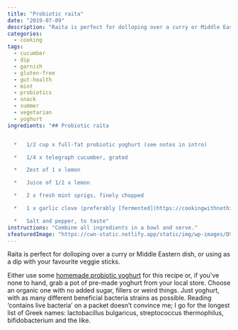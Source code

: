 ```yaml
---
title: "Probiotic raita"
date: "2019-07-09"
description: "Raita is perfect for dolloping over a curry or Middle Eastern dish, or using as a dip with your favourite veggie sticks."
categories: 
  - cooking
tags: 
  - cucumber
  - dip
  - garnish
  - gluten-free
  - gut-health
  - mint
  - probiotics
  - snack
  - summer
  - vegetarian
  - yoghurt
ingredients: "## Probiotic raita


  *   1/2 cup x full-fat probiotic yoghurt (see notes in intro)

  *   1/4 x telegraph cucumber, grated

  *   Zest of 1 x lemon

  *   Juice of 1/2 x lemon

  *   2 x fresh mint sprigs, finely chopped

  *   1 x garlic clove (preferably [fermented](https://cookingwithnothing.com/fermented-garlic/)), crushed

  *   Salt and pepper, to taste"
instructions: "Combine all ingredients in a bowl and serve."
sfeaturedImage: "https://cwn-static.netlify.app/static/img/wp-images/DSC_0371-1-1-sml.jpg"
---
```


Raita is perfect for dolloping over a curry or Middle Eastern dish, or using as a dip with your favourite veggie sticks.

Either use some [homemade probiotic yoghurt](https://cookingwithnothing.com/probiotic-yoghurt/) for this recipe or, if you've none to hand, grab a pot of pre-made yoghurt from your local store. Choose an organic one with no added sugar, fillers or weird things. Just yoghurt, with as many different beneficial bacteria strains as possible. Reading ‘contains live bacteria’ on a packet doesn’t convince me; I go for the longest list of Greek names: lactobacillus bulgaricus, streptococcus thermophilus, bifidobacterium and the like.
